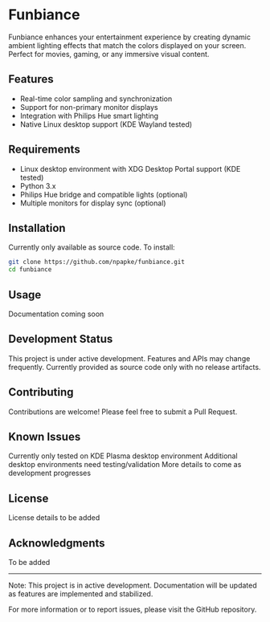 # Funbiance

Funbiance enhances your entertainment experience by creating dynamic ambient lighting effects that match the colors displayed on your screen. Perfect for movies, gaming, or any immersive visual content.

## Features

- Real-time color sampling and synchronization
- Support for non-primary monitor displays
- Integration with Philips Hue smart lighting
- Native Linux desktop support (KDE Wayland tested)

## Requirements

- Linux desktop environment with XDG Desktop Portal support (KDE tested)
- Python 3.x
- Philips Hue bridge and compatible lights (optional)
- Multiple monitors for display sync (optional)

## Installation

Currently only available as source code. To install:

```bash
git clone https://github.com/npapke/funbiance.git
cd funbiance
```

## Usage
Documentation coming soon

## Development Status
This project is under active development. Features and APIs may change frequently. Currently provided as source code only with no release artifacts.

## Contributing
Contributions are welcome! Please feel free to submit a Pull Request.

## Known Issues
Currently only tested on KDE Plasma desktop environment
Additional desktop environments need testing/validation
More details to come as development progresses

## License
License details to be added

## Acknowledgments
To be added

---

Note: This project is in active development. Documentation will be updated as features are implemented and stabilized.

For more information or to report issues, please visit the GitHub repository.